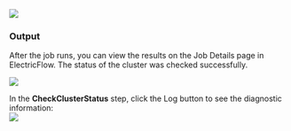<img src="../../plugins/EC-WebLogic/images/CheckClusterStatus/EC-WLSCheckClusterStatus2.png" />

<h3>Output</h3>
<p>After the job runs, you can view the results on the Job Details page in ElectricFlow. The status of the cluster was checked successfully.</p>
<img src="../../plugins/EC-WebLogic/images/CheckClusterStatus/EC-WLSCheckClusterStatus3.png" />
<p>In the <b>CheckClusterStatus</b> step, click the Log button to see the diagnostic information:
<br />
<img src="../../plugins/EC-WebLogic/images/CheckClusterStatus/EC-WLSCheckClusterStatus4.png" />
</p>
